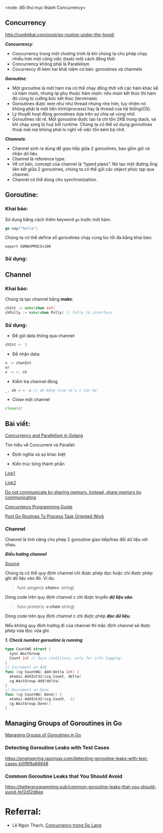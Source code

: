 <note: đổi thư mục thành Concurrency>
## Concurrency
http://runikitkat.com/post/go-routine-under-the-hood/

***Concurrency***:
- Concurrency trong một chương trình là khi chúng ta cho phép chạy nhiều hơn một công việc (task) một cách đồng thời.
- Concurrency không phải là Parallelism
- Cocurrency đi kèm hai khái niệm cơ bản: goroutines và channels

***Goroutine***:
- Một goroutine là một hàm mà có thể chạy *đồng thời* với các hàm khác kể cả hàm *main*, nhưng lại phụ thuộc hàm *main*: nếu *main* kết thúc thì hàm đó cũng bị cưỡng bức kết thúc (terminate).
- Goroutines được xem như như thread nhưng nhẹ hơn, tuy nhiên nó không phải là một tiến trình(process) hay là thread của hệ thống(OS).
- Lý thuyết hoạt động goroutines dựa trên sự chia sẻ vùng nhớ.
- Goroutines rất rẻ. Một goroutine được tạo ra chỉ tốn 2KB trong stack, và khi chạy xong bị huỷ bởi runtime. Chúng ta có thể sử dụng goroutines thoải mái mà không phải lo nghĩ về việc tốn kém bộ nhớ. 

***Channels***:
- Channel sinh ra dùng để giao tiếp giữa 2 goroutines, bao gồm gửi và nhận dữ liệu.
- Channel là reference type.
- Về cơ bản, concept của channel là “typed pipes”. Nó tạo một đường ống liên kết giữa 2 goroutines, chúng ta có thể gửi các object phức tạp qua channel.
- Channel có thể dùng cho synchronization.

## Goroutine:
### Khai báo:

Sử dụng bằng cách thêm keyword `go` trước một hàm. 
```go
go say("hello")
```
Chúng ta có thể define số goroutines chạy cùng lúc tối đa bằng khai báo:
```
export GOMAXPROCS=100
```
### Sử dụng:

## Channel
### Khai báo:

Chúng ta tạo channel bằng ***make***:
```go
chInt := make(chan int)
chPully := make(chan Pully) // Pully là interface
```
### Sử dụng:
-  Để gửi data thông qua channel:
```go
chInt <- 3
```
- Để nhận data:
```go
x := chanInt
or 
x := <- ch
```
- Kiểm tra channel đóng
```go
_, ok = <- c // ok bằng true nếu c còn mở
```
- Close một channel
```go
close(c)
```

## Bài viết:
[Concurrency and Parallelism in Golang](https://medium.com/@tilaklodha/concurrency-and-parallelism-in-golang-5333e9a4ba64)

Tìm hiểu về Concurrent và Parallel:

- Định nghĩa và sự khác biệt

- Kiến trúc từng thành phần

[Link1](https://kipalog.com/posts/7-concurrency-models-in-seven-week--phan-1)

[Link2](http://thachleblog.com/phan-biet-parallelism-va-concurrency/)

[Do not communicate by sharing memory. Instead, share memory by communicating](http://www.minaandrawos.com/2015/12/06/concurrency-in-golang/)


[Concurrency Programming Guide](https://viblo.asia/p/concurrency-programming-guide-63vKjpYdl2R)

[Pool Go Routines To Process Task Oriented Work](https://www.ardanlabs.com/blog/2013/09/pool-go-routines-to-process-task.html)

### Channel

Channel là tính năng cho phép 2 goroutine giao tiếp/trao đổi dữ liệu với nhau.

***Điều hướng channel***

[Source](http://phocode.com/go/go-lap-trinh-go/go-concurrency/)

Chúng ta có thể quy định channel chỉ được phép đọc hoặc chỉ được phép ghi dữ liệu vào đó. Ví dụ:

> func pinger(c ***chan<-*** string)

Dòng code trên quy định channel c chỉ được truyền ***dữ liệu vào***.

> func printer(c ***<-chan*** string)

Dòng code trên quy định channel c chỉ được phép ***đọc dữ liệu***.

Nếu không quy định hướng đi của channel thì mặc định channel sẽ được phép vừa đọc vừa ghi.


***1. Check number goroutine is running***

```go
type CountWG struct {
  sync.WaitGroup
  Count int // Race conditions, only for info logging.
}
// Increment on Add
func (cg CountWG) Add(delta int) {
  atomic.AddInt32(&cg.Count, delta)
  cg.WaitGroup.Add(delta)
}
// Decrement on Done
func (cg CountWG) Done() {
  atomic.AddInt32(&cg.Count, -1)
  cg.WaitGroup.Done()
}
```
## Managing Groups of Goroutines in Go
[Managing Groups of Goroutines in Go](https://medium.com/swlh/managing-groups-of-gorutines-in-go-ee7523e3eaca)

### Detecting Goroutine Leaks with Test Cases
https://engineering.razorpay.com/detecting-goroutine-leaks-with-test-cases-b0f8f8a88648

### Common Goroutine Leaks that You Should Avoid
https://betterprogramming.pub/common-goroutine-leaks-that-you-should-avoid-fe12d12d6ee


# Referral:
- Lê Ngọc Thạch, [Concurrency trong Go Lang](https://devblog.dwarvesf.com/post/concurrency/)
